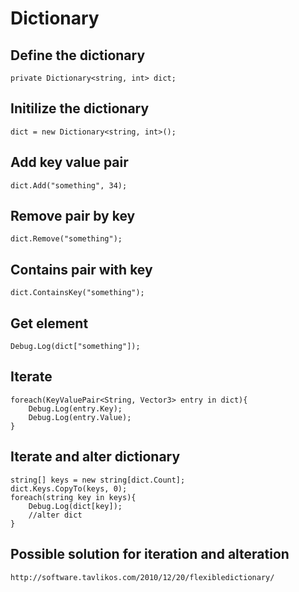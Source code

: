 # Dictionary

## Define the dictionary
```
private Dictionary<string, int> dict;
```

## Initilize the dictionary
```
dict = new Dictionary<string, int>();
```

## Add key value pair
```
dict.Add("something", 34);
```

## Remove pair by key
```
dict.Remove("something");
```

## Contains pair with key
```
dict.ContainsKey("something");
```

## Get element
```
Debug.Log(dict["something"]);
```

## Iterate
```
foreach(KeyValuePair<String, Vector3> entry in dict){
	Debug.Log(entry.Key);
	Debug.Log(entry.Value);
}
```

## Iterate and alter dictionary
```
string[] keys = new string[dict.Count];
dict.Keys.CopyTo(keys, 0);
foreach(string key in keys){
	Debug.Log(dict[key]);
	//alter dict
}
```

## Possible solution for iteration and alteration
```
http://software.tavlikos.com/2010/12/20/flexibledictionary/
```
